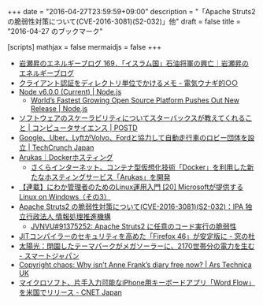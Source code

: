 +++
date = "2016-04-27T23:59:59+09:00"
description = "「Apache Struts2 の脆弱性対策について(CVE-2016-3081)(S2-032)」他"
draft = false
title = "2016-04-27 のブックマーク"

[scripts]
  mathjax = false
  mermaidjs = false
+++

- [岩瀬昇のエネルギーブログ 169．「イスラム国」石油将軍の興亡｜岩瀬昇のエネルギーブログ](http://ameblo.jp/nobbypapa/entry-12154428325.html)
- [クライアント認証をディレクトリ単位でかけるメモ - 電気ウナギ的○○](http://blog.netandfield.com/shar/2016/04/post-2502.html)
- [Node v6.0.0 (Current) | Node.js](https://nodejs.org/en/blog/release/v6.0.0/)
    - [World’s Fastest Growing Open Source Platform Pushes Out New Release | Node.js](https://nodejs.org/en/blog/announcements/v6-release/)
- [ソフトウェアのスケーラビリティについてスターバックスが教えてくれること | コンピュータサイエンス | POSTD](http://postd.cc/what-starbucks-can-teach-us-about-software-scalability/)
- [Google、Uber、LyftがVolvo、Fordと協力して自動走行車のロビー団体を設立 | TechCrunch Japan](https://jp.techcrunch.com/2016/04/27/20160426google-uber-lyft-join-automakers-in-self-driving-car-lobby/)
- [Arukas｜Dockerホスティング](https://arukas.io/)
    - [さくらインターネット、コンテナ型仮想化技術「Docker」を利用した新たなホスティングサービス「Arukas」を開発](https://www.sakura.ad.jp/press/2016/0427_arukas/)
- [【連載】にわか管理者のためのLinux運用入門 [20] Microsoftが提供するLinux on Windows（その3）](https://news.mynavi.jp/itsearch/article/hardware/1377)
- [Apache Struts2 の脆弱性対策について(CVE-2016-3081)(S2-032)：IPA 独立行政法人 情報処理推進機構](https://www.ipa.go.jp/security/ciadr/vul/20160427-struts.html)
    - [JVNVU#91375252: Apache Struts2 に任意のコード実行の脆弱性](http://jvn.jp/vu/JVNVU91375252/)
- [JITコンパイラーのセキュリティを高めた「Firefox 46」が安定版に - 窓の杜](http://www.forest.impress.co.jp/docs/news/20160427_755366.html)
- [太陽光：閉園したテーマパークがメガソーラーに、2170世帯分の電力を生む - スマートジャパン](http://www.itmedia.co.jp/smartjapan/articles/1604/21/news039.html)
- [Copyright chaos: Why isn’t Anne Frank’s diary free now? | Ars Technica UK](http://arstechnica.co.uk/tech-policy/2016/04/anne-frank-diary-copyright-public-domain/)
- [マイクロソフト、片手入力可能なiPhone用キーボードアプリ「Word Flow」を米国でリリース - CNET Japan](http://japan.cnet.com/news/service/35081770/)

